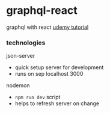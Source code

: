# graphql-react

graphql with react [udemy tutorial](https://www.udemy.com/course/graphql-with-react-course/)

### technologies

json-server

- quick setup server for development
- runs on sep localhost 3000

nodemon

- `npm run dev` script
- helps to refresh server on change
